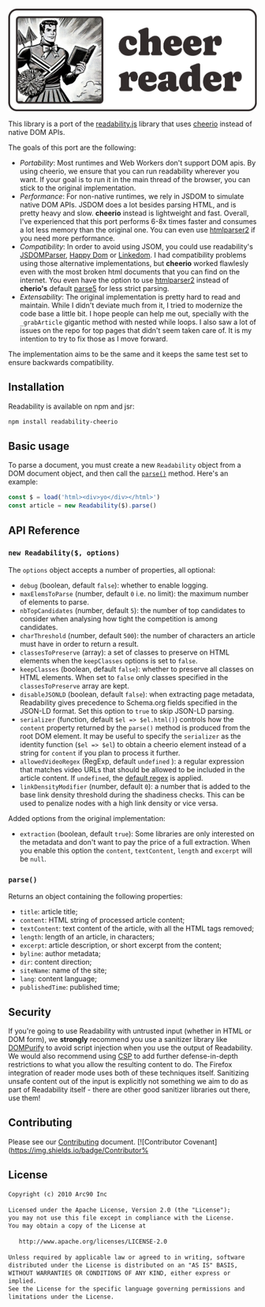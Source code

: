 ![cheer-reader](https://github.com/masylum/readability/blob/main/img/cheer-reader.png?raw=true)

This library is a port of the [readability.js](https://github.com/mozilla/readability) library
that uses [cheerio](https://cheerio.js.org) instead of native DOM APIs.

The goals of this port are the following:

-   _Portability_: Most runtimes and Web Workers don't support DOM apis.
    By using cheerio, we ensure that you can run readability wherever you want.
    If your goal is to run it in the main thread of the browser, you can stick to the original
    implementation.
-   _Performance_: For non-native runtimes, we rely in JSDOM to simulate native DOM APIs. JSDOM
    does a lot besides parsing HTML, and is pretty heavy and slow. **cheerio** instead is lightweight
    and fast. Overall, I've experienced that this port performs 6-8x times faster and consumes a lot
    less memory than the original one. You can even use [htmlparser2](https://github.com/fb55/htmlparser2)
    if you need more performance.
-   _Compatibility_: In order to avoid using JSOM, you could use readability's [JSDOMParser](https://github.com/mozilla/readability/blob/main/JSDOMParser.js),
    [Happy Dom](https://github.com/capricorn86/happy-dom) or [Linkedom](https://github.com/WebReflection/linkedom).
    I had compatibility problems using those alternative implementations, but **cheerio** worked flawlesly even
    with the most broken html documents that you can find on the internet. You even have the option to use
    [htmlparser2](https://github.com/fb55/htmlparser2) instead of **cherio's** default [parse5](https://github.com/inikulin/parse5)
    for less strict parsing.
-   _Extensability_: The original implementation is pretty hard to read and maintain. While I didn't deviate
    much from it, I tried to modernize the code base a little bit. I hope people can help me out, specially with
    the `_grabArticle` gigantic method with nested while loops. I also saw a lot of issues on the repo for top pages
    that didn't seem taken care of. It is my intention to try to fix those as I move forward.

The implementation aims to be the same and it keeps the same test set to ensure backwards compatibility.

## Installation

Readability is available on npm and jsr:

```bash
npm install readability-cheerio
```

## Basic usage

To parse a document, you must create a new `Readability` object from a DOM document object, and then call the [`parse()`](#parse) method. Here's an example:

```javascript
const $ = load('html><div>yo</div></html>')
const article = new Readability($).parse()
```

## API Reference

### `new Readability($, options)`

The `options` object accepts a number of properties, all optional:

-   `debug` (boolean, default `false`): whether to enable logging.
-   `maxElemsToParse` (number, default `0` i.e. no limit): the maximum number of elements to parse.
-   `nbTopCandidates` (number, default `5`): the number of top candidates to consider when analysing how tight the competition is among candidates.
-   `charThreshold` (number, default `500`): the number of characters an article must have in order to return a result.
-   `classesToPreserve` (array): a set of classes to preserve on HTML elements when the `keepClasses` options is set to `false`.
-   `keepClasses` (boolean, default `false`): whether to preserve all classes on HTML elements. When set to `false` only classes specified in the `classesToPreserve` array are kept.
-   `disableJSONLD` (boolean, default `false`): when extracting page metadata, Readability gives precedence to Schema.org fields specified in the JSON-LD format. Set this option to `true` to skip JSON-LD parsing.
-   `serializer` (function, default `$el => $el.html()`) controls how the `content` property returned by the `parse()` method is produced from the root DOM element. It may be useful to specify the `serializer` as the identity function (`$el => $el`) to obtain a cheerio element instead of a string for `content` if you plan to process it further.
-   `allowedVideoRegex` (RegExp, default `undefined` ): a regular expression that matches video URLs that should be allowed to be included in the article content. If `undefined`, the [default regex](https://github.com/mozilla/readability/blob/8e8ec27cd2013940bc6f3cc609de10e35a1d9d86/Readability.js#L133) is applied.
-   `linkDensityModifier` (number, default `0`): a number that is added to the base link density threshold during the shadiness checks. This can be used to penalize nodes with a high link density or vice versa.

Added options from the original implementation:

-   `extraction` (boolean, default `true`): Some libraries are only interested on the metadata and don't want to pay the price of a full extraction. When you enable this option the `content`, `textContent`, `length` and `excerpt` will be `null`.

### `parse()`

Returns an object containing the following properties:

-   `title`: article title;
-   `content`: HTML string of processed article content;
-   `textContent`: text content of the article, with all the HTML tags removed;
-   `length`: length of an article, in characters;
-   `excerpt`: article description, or short excerpt from the content;
-   `byline`: author metadata;
-   `dir`: content direction;
-   `siteName`: name of the site;
-   `lang`: content language;
-   `publishedTime`: published time;

## Security

If you're going to use Readability with untrusted input (whether in HTML or DOM form), we **strongly** recommend you use a sanitizer library like [DOMPurify](https://github.com/cure53/DOMPurify) to avoid script injection when you use
the output of Readability. We would also recommend using [CSP](https://developer.mozilla.org/en-US/docs/Web/HTTP/CSP) to add further defense-in-depth
restrictions to what you allow the resulting content to do. The Firefox integration of
reader mode uses both of these techniques itself. Sanitizing unsafe content out of the input is explicitly not something we aim to do as part of Readability itself - there are other good sanitizer libraries out there, use them!

## Contributing

Please see our [Contributing](CONTRIBUTING.md) document.
[![Contributor Covenant](https://img.shields.io/badge/Contributor%

## License

    Copyright (c) 2010 Arc90 Inc

    Licensed under the Apache License, Version 2.0 (the "License");
    you may not use this file except in compliance with the License.
    You may obtain a copy of the License at

       http://www.apache.org/licenses/LICENSE-2.0

    Unless required by applicable law or agreed to in writing, software
    distributed under the License is distributed on an "AS IS" BASIS,
    WITHOUT WARRANTIES OR CONDITIONS OF ANY KIND, either express or implied.
    See the License for the specific language governing permissions and
    limitations under the License.
